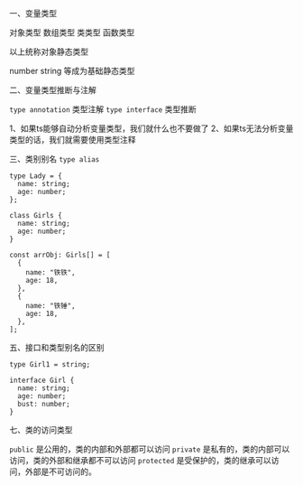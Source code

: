 一、变量类型

对象类型
数组类型
类类型
函数类型

以上统称对象静态类型

number
string
等成为基础静态类型

二、变量类型推断与注解

`type annotation` 类型注解
`type interface` 类型推断

1、如果ts能够自动分析变量类型，我们就什么也不要做了
2、如果ts无法分析变量类型的话，我们就需要使用类型注释

三、类别别名 `type alias`

```
type Lady = {
  name: string;
  age: number;
};

class Girls {
  name: string;
  age: number;
}

const arrObj: Girls[] = [
  {
    name: "铁铁",
    age: 18,
  },
  {
    name: "铁锤",
    age: 18,
  },
];

```
五、接口和类型别名的区别

```
type Girl1 = string;

interface Girl {
  name: string;
  age: number;
  bust: number;
}

```
七、类的访问类型

`public` 是公用的，类的内部和外部都可以访问
`private` 是私有的，类的内部可以访问，类的外部和继承都不可以访问
`protected` 是受保护的，类的继承可以访问，外部是不可访问的。
